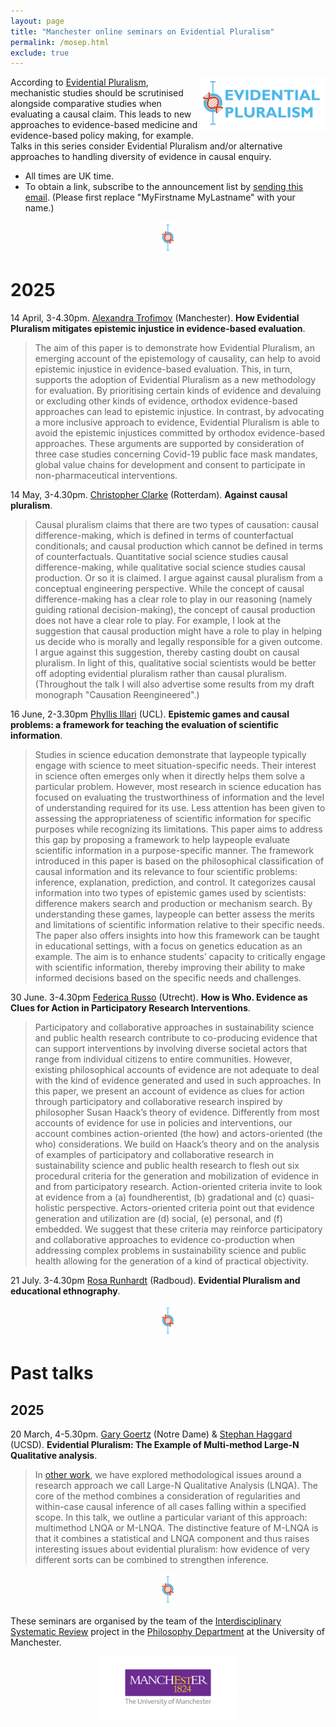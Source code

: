```yaml
---
layout: page
title: "Manchester online seminars on Evidential Pluralism"
permalink: /mosep.html
exclude: true
---
```


<a href="/ep"><img style="float: right;"  src="/images/EP-logo.jpg" alt="" width="200"   border="0" /></a> According to [Evidential Pluralism](/ep), mechanistic studies should be scrutinised alongside comparative studies when evaluating a causal claim. This leads to new approaches to evidence-based medicine and evidence-based policy making, for example. Talks in this series consider Evidential Pluralism and/or alternative approaches to handling diversity of evidence in causal enquiry.

  * All times are UK time. 
  * To obtain a link, subscribe to the announcement list by [sending this email](mailto:listserv@listserv.manchester.ac.uk?subject=subscribe&body=subscribe%20ep-announcements%20MyFirstname%20MyLastname). (Please first replace "MyFirstname MyLastname" with your name.)

<center>
<a href="/projects/images/divider.jpg"><img  src="/projects/images/divider.jpg" alt="" width="24" height="50"  border="0" /></a>
</center>

# 2025

14 April, 3-4.30pm. [Alexandra Trofimov](https://research.manchester.ac.uk/en/persons/alexandra-trofimov) (Manchester). **How Evidential Pluralism mitigates epistemic injustice in evidence-based evaluation**.
> The aim of this paper is to demonstrate how Evidential Pluralism, an emerging account of the epistemology of causality, can help to avoid epistemic injustice in evidence-based evaluation. This, in turn, supports the adoption of Evidential Pluralism as a new methodology for evaluation. By prioritising certain kinds of evidence and devaluing or excluding other kinds of evidence, orthodox evidence-based approaches can lead to epistemic injustice. In contrast, by advocating a more inclusive approach to evidence, Evidential Pluralism is able to avoid the epistemic injustices committed by orthodox evidence-based approaches. These arguments are supported by consideration of three case studies concerning Covid-19 public face mask mandates, global value chains for development and consent to participate in non-pharmaceutical interventions. 

14 May, 3-4.30pm. [Christopher Clarke](https://www.chrisclarke.eu/) (Rotterdam). **Against causal pluralism**.
> Causal pluralism claims that there are two types of causation: causal difference-making, which is defined in terms of counterfactual conditionals; and causal production which cannot be defined in terms of counterfactuals. Quantitative social science studies causal difference-making, while qualitative social science studies causal production. Or so it is claimed. I argue against causal pluralism from a conceptual engineering perspective. While the concept of causal difference-making has a clear role to play in our reasoning (namely guiding rational decision-making), the concept of causal production does not have a clear role to play. For example, I look at the suggestion that causal production might have a role to play in helping us decide who is morally and legally responsible for a given outcome. I argue against this suggestion, thereby casting doubt on causal pluralism. In light of this, qualitative social scientists would be better off adopting evidential pluralism rather than causal pluralism. (Throughout the talk I will also advertise some results from my draft monograph "Causation Reengineered".)

16 June, 2-3.30pm [Phyllis Illari](https://www.ucl.ac.uk/sts/people/prof-phyllis-illari) (UCL). **Epistemic games and causal problems: a framework for teaching the evaluation of scientific information**.
> Studies in science education demonstrate that laypeople typically engage with science to meet situation-specific needs. Their interest in science often emerges only when it directly helps them solve a particular problem. However, most research in science education has focused on evaluating the trustworthiness of information and the level of understanding required for its use. Less attention has been given to assessing the appropriateness of scientific information for specific purposes while recognizing its limitations. This paper aims to address this gap by proposing a framework to help laypeople evaluate scientific information in a purpose-specific manner.
The framework introduced in this paper is based on the philosophical classification of causal information and its relevance to four scientific problems: inference, explanation, prediction, and control. It categorizes causal information into two types of epistemic games used by scientists: difference makers search and production or mechanism search. By understanding these games, laypeople can better assess the merits and limitations of scientific information relative to their specific needs. The paper also offers insights into how this framework can be taught in educational settings, with a focus on genetics education as an example. The aim is to enhance students’ capacity to critically engage with scientific information, thereby improving their ability to make informed decisions based on the specific needs and challenges.

30 June. 3-4.30pm [Federica Russo](https://www.uu.nl/staff/FRusso) (Utrecht). **How is Who. Evidence as Clues for Action in Participatory Research Interventions**.
> Participatory and collaborative approaches in sustainability science and public health research contribute to co-producing evidence that can support interventions by involving diverse societal actors that range from individual citizens to entire communities. However, existing philosophical accounts of evidence are not adequate to deal with the kind of evidence generated and used in such approaches. In this paper, we present an account of evidence as clues for action through participatory and collaborative research inspired by philosopher Susan Haack’s theory of evidence. Differently from most accounts of evidence for use in policies and interventions, our account combines action-oriented (the how) and actors-oriented (the who) considerations. We build on Haack’s theory and on the analysis of examples of participatory and collaborative research in sustainability science and public health research to flesh out six procedural criteria for the generation and mobilization of evidence in and from participatory research. Action-oriented criteria invite to look at evidence from a (a) foundherentist, (b) gradational and (c) quasi-holistic perspective. Actors-oriented criteria point out that evidence generation and utilization are (d) social, (e) personal, and (f) embedded. We suggest that these criteria may reinforce participatory and collaborative approaches to evidence co-production when addressing complex problems in sustainability science and public health allowing for the generation of a kind of practical objectivity. 

21 July. 3-4.30pm [Rosa Runhardt](https://www.ru.nl/en/people/runhardt-r) (Radboud). **Evidential Pluralism and educational ethnography**.

<center>
<a href="/projects/images/divider.jpg"><img  src="/projects/images/divider.jpg" alt="" width="24" height="50"  border="0" /></a>
</center>

# Past talks

## 2025

20 March, 4-5.30pm. [Gary Goertz](https://politicalscience.nd.edu/people/gary-goertz/) (Notre Dame) & [Stephan Haggard](https://gps.ucsd.edu/faculty-directory/stephan-haggard.html) (UCSD). **Evidential Pluralism: The Example of Multi-method Large-N Qualitative analysis**.
> In [other work](https://www.cambridge.org/core/journals/perspectives-on-politics/article/largen-qualitative-analysis-lnqa-causal-generalization-in-case-study-and-multimethod-research/7A848B3BCC7E01924F32754B7ACCE5B3), we have explored methodological issues around a research approach we call Large-N Qualitative Analysis (LNQA). The core of the method combines a consideration of regularities and within-case causal inference of all cases falling within a specified scope. In this talk, we outline a particular variant of this approach: multimethod LNQA or M-LNQA. The distinctive feature of M-LNQA is that it combines a statistical and LNQA component and thus raises interesting issues about evidential pluralism: how evidence of very different sorts can be combined to strengthen inference. 

<center>
<a href="/projects/images/divider.jpg"><img  src="/projects/images/divider.jpg" alt="" width="24" height="50"  border="0" /></a>
</center>

These seminars are organised by the team of the [Interdisciplinary Systematic Review](/projects/isr) project in the [Philosophy Department](https://www.socialsciences.manchester.ac.uk/philosophy/) at the University of Manchester.

<center>
<a href="https://www.manchester.ac.uk/"><img class="wp-image-2222 alignnone" src="/projects/images/manchester-logo.gif" alt="University of Manchester" height="100" /></a> 
</center>

